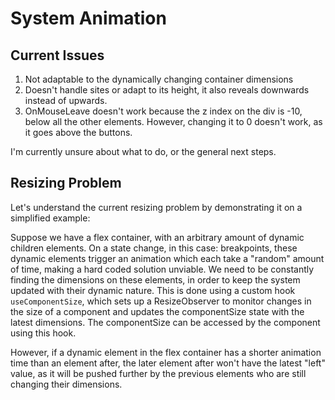 # System Animation

## Current Issues

1. Not adaptable to the dynamically changing container dimensions
2. Doesn't handle sites or adapt to its height, it also reveals downwards instead of upwards.
3. OnMouseLeave doesn't work because the z index on the div is -10, below all the other elements. However, changing it to 0 doesn't work, as it goes above the buttons.

I'm currently unsure about what to do, or the general next steps.

## Resizing Problem

Let's understand the current resizing problem by demonstrating it on a simplified example:

Suppose we have a flex container, with an arbitrary amount of dynamic children elements.
On a state change, in this case: breakpoints, these dynamic elements trigger an animation which each take a "random" amount of time, making a hard coded solution unviable. We need to be constantly finding the dimensions on these elements, in order to keep the system updated with their dynamic nature. This is done using a custom hook `useComponentSize`, which sets up a ResizeObserver to monitor changes in the size of a component and updates the componentSize state with the latest dimensions. The componentSize can be accessed by the component using this hook.

However, if a dynamic element in the flex container has a shorter animation time than an element after, the later element after won't have the latest "left" value, as it will be pushed further by the previous elements who are still changing their dimensions.